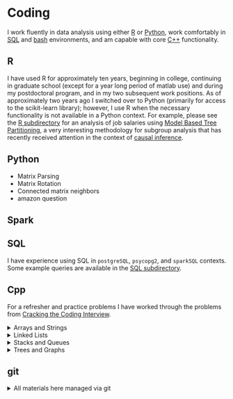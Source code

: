 # Coding

I work fluently in data analysis using either [R](#r) or [Python](#python),
work comfortably in [SQL](#sql) and [bash](https://github.com/pointOfive/Home/tree/master/Compute#open-source-tools) environments,
and am capable with core [C++](#cpp) functionality.

## R

I have used R for approximately ten years, beginning in college, 
continuing in graduate school (except for a year long period of matlab use)
and during my postdoctoral program, and in my two subsequent work positions. 
As of approximately two years ago I switched over to Python (primarily for access to the scikit-learn library); however,
I use R when the necessary functionality is not available in a Python context.
For example, please see the [R subdirectory](https://github.com/pointOfive/Home/tree/master/Code/R) for an analysis
of job salaries using [Model Based Tree Partitioning](http://party.r-forge.r-project.org), a very interesting
methodology for subgroup analysis that has recently received attention in the context of
[causal inference](http://www.pnas.org/content/113/27/7353.full).

## Python

- Matrix Parsing
- Matrix Rotation
- Connected matrix neighbors
- amazon question


## Spark

## SQL

I have experience using SQL in `postgreSQL`, `psycopg2`, and `sparkSQL` contexts.
Some example queries are available in the [SQL subdirectory](https://github.com/pointOfive/Examples/Code/SQL).

## Cpp

For a refresher and practice problems I have worked through the problems from 
[Cracking the Coding Interview](https://technicalyorker.files.wordpress.com/2016/02/cracking-the-coding-interview1.pdf).

<details>
<summary>
Arrays and Strings
</summary>

0. String Buffer class ([stringBuffer.h](Cpp/stringBuffer.h)/[stringBuffer.cpp](Cpp/stringBuffer.cpp)), with
1. [dynamically expandable appending](Cpp/stringBuffer.cpp)
2. [character uniqueness checking](Cpp/uniqueChars.cpp), and
3. [in place string reversal](Cpp/reverseString.cpp) functionality

Using this data structure I implemented the following capabilities

4. [Permutation Checking](Cpp/perm.cpp)
5. [Character Find/Replace](Cpp/replace.cpp)
6. [Simple Compression](Cpp/compress.cpp)
</details>


<details>
<summary>
Linked Lists
</summary>

0. Linked List Node class ([linkedListNode.h](Cpp/ll.h)/[linkedListNode.cpp](Cpp/ll.cpp))

and the following capabilities

1. [Dedup unsorted linked list]
2. [find kth node from end]
3. [Delete node from node]
4. [Partion around node]
5. [Store numbers as linked list]
6. [Check if linked list is looped]
7. [Check if linked list is a palindrome]

</details>


<details>
<summary>
Stacks and Queues
</summary>

0. String buffer class [stringBuffer.h](Cpp/stringBuffer.h) and [stringBuffer.h](Cpp/stringBuffer.cpp)
1. In place [string reversal](Cpp/reverseString.cpp) functionality

</details>


<details>
<summary>
Trees and Graphs
</summary>

0. String buffer class [stringBuffer.h](Cpp/stringBuffer.h) and [stringBuffer.h](Cpp/stringBuffer.cpp)
1. In place [string reversal](Cpp/reverseString.cpp) functionality

</details>




## git

<details>
<summary>
All materials here managed via git
</summary>

```
git pull https://github.com/pointOfive/Home.git
git checkout -b clone_to_edit
rm README.md
# <oops!>
git checkout -- README.md
# <edit README.md>
git status
git add README.md
git commit -m 'updating a file'
git push origin clone_to_edit
git branch -d clone_to_edit
git fetch origin clone_to_edit
git commit -m 'pull'
git branch
git checkout master
git merge clone_to_edit
git branch -D clone_to_edit
git push origin master
git push origin --delete clone_to_edit
git log
```
</details>
